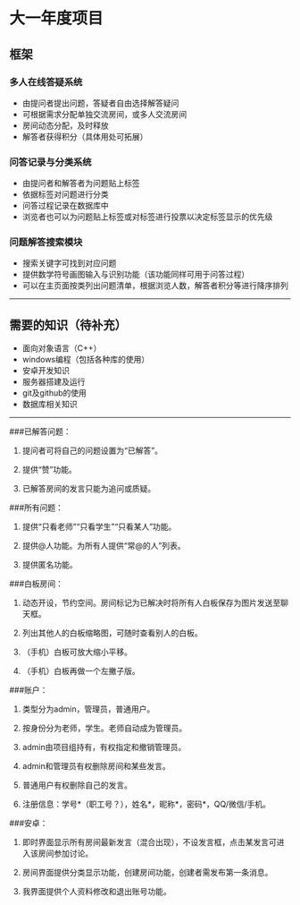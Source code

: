 # 大一年度项目
## 框架
### 多人在线答疑系统
- 由提问者提出问题，答疑者自由选择解答疑问
- 可根据需求分配单独交流房间，或多人交流房间
- 房间动态分配，及时释放
- 解答者获得积分（具体用处可拓展）
### 问答记录与分类系统
- 由提问者和解答者为问题贴上标签
- 依据标签对问题进行分类
- 问答过程记录在数据库中
- 浏览者也可以为问题贴上标签或对标签进行投票以决定标签显示的优先级
### 问题解答搜索模块
- 搜索关键字可找到对应问题
- 提供数学符号画图输入与识别功能（该功能同样可用于问答过程）
- 可以在主页面按类列出问题清单，根据浏览人数，解答者积分等进行降序排列
***
## 需要的知识（待补充）
- 面向对象语言（C++）
- windows编程（包括各种库的使用）
- 安卓开发知识
- 服务器搭建及运行
- git及github的使用
- 数据库相关知识
***
###已解答问题：
1. 提问者可将自己的问题设置为“已解答”。

2. 提供“赞”功能。

3. 已解答房间的发言只能为追问或质疑。

###所有问题：
1. 提供“只看老师”“只看学生”“只看某人”功能。

2. 提供@人功能。为所有人提供“常@的人”列表。

3. 提供匿名功能。

###白板房间：
1. 动态开设，节约空间。房间标记为已解决时将所有人白板保存为图片发送至聊天框。

2. 列出其他人的白板缩略图，可随时查看别人的白板。

3. （手机）白板可放大缩小平移。

4. （手机）白板再做一个左撇子版。

###账户：
1. 类型分为admin，管理员，普通用户。

2. 按身份分为老师，学生。老师自动成为管理员。

3. admin由项目组持有，有权指定和撤销管理员。

4. admin和管理员有权删除房间和某些发言。

5. 普通用户有权删除自己的发言。

6. 注册信息：学号*（职工号？），姓名*，昵称*，密码*，QQ/微信/手机。

###安卓：
1. 即时界面显示所有房间最新发言（混合出现），不设发言框，点击某发言可进入该房间参加讨论。

2. 房间界面提供分类显示功能，创建房间功能，创建者需发布第一条消息。

4. 我界面提供个人资料修改和退出账号功能。

